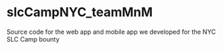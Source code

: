 slcCampNYC_teamMnM
==================

Source code for the web app and mobile app we developed for the NYC SLC Camp bounty